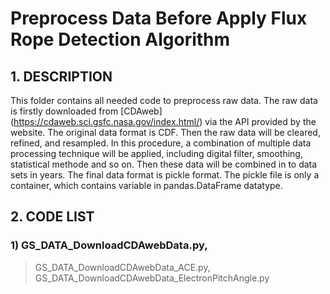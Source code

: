 # Preprocess Data Before Apply Flux Rope Detection Algorithm
## 1. DESCRIPTION
This folder contains all needed code to preprocess raw data. The raw data is firstly downloaded from [CDAweb] (https://cdaweb.sci.gsfc.nasa.gov/index.html/) via the API provided by the website. The original data format is CDF. Then the raw data will be cleared, refined, and resampled. In this procedure, a combination of multiple data processing technique will be applied, including digital filter, smoothing, statistical methode and so on. Then these data will be combined in to data sets in years. The final data format is pickle format. The pickle file is only a container, which contains variable in pandas.DataFrame datatype.
## 2. CODE LIST
### 1) GS_DATA_DownloadCDAwebData.py, 
>GS_DATA_DownloadCDAwebData_ACE.py, 
>GS_DATA_DownloadCDAwebData_ElectronPitchAngle.py

